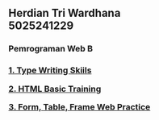 <h2>
Herdian Tri Wardhana<br>
5025241229
</h2>

### __Pemrograman Web B__

<h3>  
  
[1. Type Writing Skiils](/Type%20Wrtiting%20Skiils)
  
[2. HTML Basic Training](/HTML-Training)

[3. Form, Table, Frame Web Practice](/Form,%20Table,%20Frame%20Web%20Practice)

</h3>
